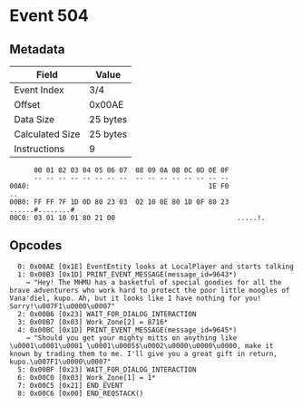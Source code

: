 # Event 504

## Metadata

| Field           | Value    |
|-----------------|----------|
| Event Index     | 3/4      |
| Offset          | 0x00AE   |
| Data Size       | 25 bytes |
| Calculated Size | 25 bytes |
| Instructions    | 9        |

```
      00 01 02 03 04 05 06 07  08 09 0A 0B 0C 0D 0E 0F
      -- -- -- -- -- -- -- --  -- -- -- -- -- -- -- --
00A0:                                            1E F0                ..
00B0: FF FF 7F 1D 0D 80 23 03  02 10 0E 80 1D 0F 80 23  ......#........#
00C0: 03 01 10 01 80 21 00                              .....!.         
```

## Opcodes

```
  0: 0x00AE [0x1E] EventEntity looks at LocalPlayer and starts talking
  1: 0x00B3 [0x1D] PRINT_EVENT_MESSAGE(message_id=9643*)
    → "Hey! The MHMU has a basketful of special goodies for all the brave adventurers who work hard to protect the poor little moogles of Vana'diel, kupo. Ah, but it looks like I have nothing for you! Sorry!\u007F1\u0000\u0007"
  2: 0x00B6 [0x23] WAIT_FOR_DIALOG_INTERACTION
  3: 0x00B7 [0x03] Work_Zone[2] = 8716*
  4: 0x00BC [0x1D] PRINT_EVENT_MESSAGE(message_id=9645*)
    → "Should you get your mighty mitts on anything like \u0001\u0001\u0001 \u0001\u0005$\u0002\u0000\u0000\u0000, make it known by trading them to me. I'll give you a great gift in return, kupo.\u007F1\u0000\u0007"
  5: 0x00BF [0x23] WAIT_FOR_DIALOG_INTERACTION
  6: 0x00C0 [0x03] Work_Zone[1] = 1*
  7: 0x00C5 [0x21] END_EVENT
  8: 0x00C6 [0x00] END_REQSTACK()
```
